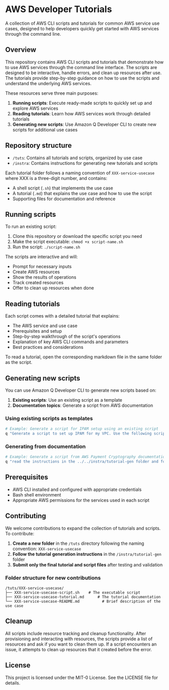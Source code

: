 # AWS Developer Tutorials

A collection of AWS CLI scripts and tutorials for common AWS service use cases, designed to help developers quickly get started with AWS services through the command line.

## Overview

This repository contains AWS CLI scripts and tutorials that demonstrate how to use AWS services through the command line interface. The scripts are designed to be interactive, handle errors, and clean up resources after use. The tutorials provide step-by-step guidance on how to use the scripts and understand the underlying AWS services.

These resources serve three main purposes:

1. **Running scripts**: Execute ready-made scripts to quickly set up and explore AWS services
2. **Reading tutorials**: Learn how AWS services work through detailed tutorials
3. **Generating new scripts**: Use Amazon Q Developer CLI to create new scripts for additional use cases

## Repository structure

- `/tuts`: Contains all tutorials and scripts, organized by use case
- `/instra`: Contains instructions for generating new tutorials and scripts

Each tutorial folder follows a naming convention of `XXX-service-usecase` where XXX is a three-digit number, and contains:

- A shell script (`.sh`) that implements the use case
- A tutorial (`.md`) that explains the use case and how to use the script
- Supporting files for documentation and reference

## Running scripts

To run an existing script:

1. Clone this repository or download the specific script you need
2. Make the script executable: `chmod +x script-name.sh`
3. Run the script: `./script-name.sh`

The scripts are interactive and will:
- Prompt for necessary inputs
- Create AWS resources
- Show the results of operations
- Track created resources
- Offer to clean up resources when done

## Reading tutorials

Each script comes with a detailed tutorial that explains:
- The AWS service and use case
- Prerequisites and setup
- Step-by-step walkthrough of the script's operations
- Explanation of key AWS CLI commands and parameters
- Best practices and considerations

To read a tutorial, open the corresponding markdown file in the same folder as the script.

## Generating new scripts

You can use Amazon Q Developer CLI to generate new scripts based on:

1. **Existing scripts**: Use an existing script as a template
2. **Documentation topics**: Generate a script from AWS documentation

### Using existing scripts as templates

```bash
# Example: Generate a script for IPAM setup using an existing script
q "Generate a script to set up IPAM for my VPC. Use the following script as an example: 009-vpc-ipam-gs.sh"
```

### Generating from documentation

```bash
# Example: Generate a script from AWS Payment Cryptography documentation
q "read the instructions in the ../../instra/tutorial-gen folder and follow them in order, using this topic: https://docs.aws.amazon.com/payment-cryptography/latest/userguide/getting-started.html when instructed to run the script in step 2b, it's ok to actually run the script and create resources. this is part of the process. when you generate the script, be careful to check required options and option names for each command."
```

## Prerequisites

- AWS CLI installed and configured with appropriate credentials
- Bash shell environment
- Appropriate AWS permissions for the services used in each script

## Contributing

We welcome contributions to expand the collection of tutorials and scripts. To contribute:

1. **Create a new folder** in the `/tuts` directory following the naming convention: `XXX-service-usecase`
2. **Follow the tutorial generation instructions** in the `/instra/tutorial-gen` folder
3. **Submit only the final tutorial and script files** after testing and validation

### Folder structure for new contributions

```
/tuts/XXX-service-usecase/
├── XXX-service-usecase-script.sh    # The executable script
├── XXX-service-usecase-tutorial.md      # The tutorial documentation
└── XXX-service-usecase-README.md          # Brief description of the use case
```

## Cleanup

All scripts include resource tracking and cleanup functionality. After provisioning and interacting with resources, the scripts provide a list of resources and ask if you want to clean them up. If a script encounters an issue, it attempts to clean up resources that it created before the error.

## License

This project is licensed under the MIT-0 License. See the LICENSE file for details.
